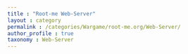 ```yaml
---
title : "Root-me Web-Server"
layout : category
permalink : /categories/Wargame/root-me.org/Web-Server/
author_profile : true
taxonomy : Web-Server
---
```


